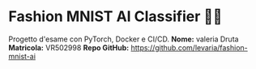 # Fashion MNIST AI Classifier 👚👟

Progetto d'esame con PyTorch, Docker e CI/CD.
**Nome:** valeria Druta  
**Matricola:** VR502998 
**Repo GitHub:** https://github.com/levaria/fashion-mnist-ai

